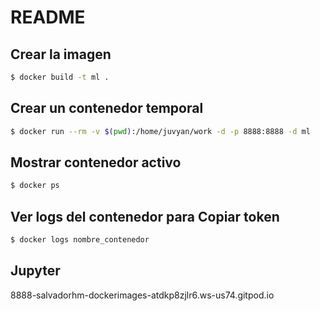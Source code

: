 # README

## Crear la imagen

```bash
$ docker build -t ml .
```

## Crear un contenedor temporal

```bash
$ docker run --rm -v $(pwd):/home/juvyan/work -d -p 8888:8888 -d ml
```

## Mostrar contenedor activo

```bash
$ docker ps
```

## Ver logs del contenedor para Copiar token

```bash
$ docker logs nombre_contenedor
```

## Jupyter 

8888-salvadorhm-dockerimages-atdkp8zjlr6.ws-us74.gitpod.io

